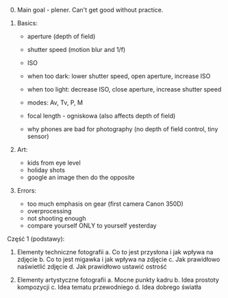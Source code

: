 0. Main goal - plener. Can't get good without practice.

1. Basics:

    - aperture (depth of field)
    - shutter speed (motion blur and 1/f)
    - ISO

    - when too dark: lower shutter speed, open aperture, increase ISO
    - when too light: decrease ISO, close aperture, increase shutter speed

    - modes: Av, Tv, P, M

    - focal length - ogniskowa (also affects depth of field)

    - why phones are bad for photography (no depth of field control, tiny sensor)

2. Art:

    - kids from eye level
    - holiday shots
    - google an image then do the opposite


3. Errors:

    - too much emphasis on gear (first camera Canon 350D)
    - overprocessing
    - not shooting enough
    - compare yourself ONLY to yourself yesterday


Część 1 (podstawy):
1. Elementy techniczne fotografii
    a. Co to jest przysłona i jak wpływa na zdjęcie
    b. Co to jest migawka i jak wpływa na zdjęcie
    c. Jak prawidłowo naświetlić zdjęcie
    d. Jak prawidłowo ustawić ostrość

2. Elementy artystyczne fotografii
    a. Mocne punkty kadru
    b. Idea prostoty kompozycji
    c. Idea tematu przewodniego
    d. Idea dobrego światła
